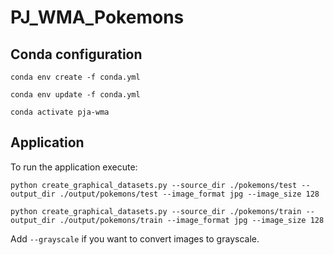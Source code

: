 # PJ_WMA_Pokemons

## Conda configuration

```
conda env create -f conda.yml
```

```
conda env update -f conda.yml
```

```
conda activate pja-wma
```

## Application

To run the application execute:

```
python create_graphical_datasets.py --source_dir ./pokemons/test --output_dir ./output/pokemons/test --image_format jpg --image_size 128
```

```
python create_graphical_datasets.py --source_dir ./pokemons/train --output_dir ./output/pokemons/train --image_format jpg --image_size 128
```

Add `--grayscale` if you want to convert images to grayscale.


